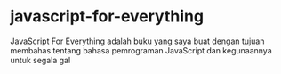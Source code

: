# javascript-for-everything
JavaScript For Everything adalah buku yang saya buat dengan tujuan membahas tentang bahasa pemrograman JavaScript dan kegunaannya untuk segala gal
